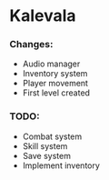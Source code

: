 # Kalevala

### Changes:
- Audio manager
- Inventory system
- Player movement
- First level created

### TODO:
- Combat system
- Skill system
- Save system
- Implement inventory
